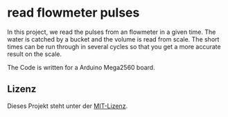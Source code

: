 # read flowmeter pulses

In this project, we read the pulses from an flowmeter in a given time. The water is catched by a bucket and the volume is read from scale.
The short times can be run through in several cycles so that you get a more accurate result on the scale.

The Code is written for a Arduino Mega2560 board.

## Lizenz

Dieses Projekt steht unter der [MIT-Lizenz](LICENSE). 